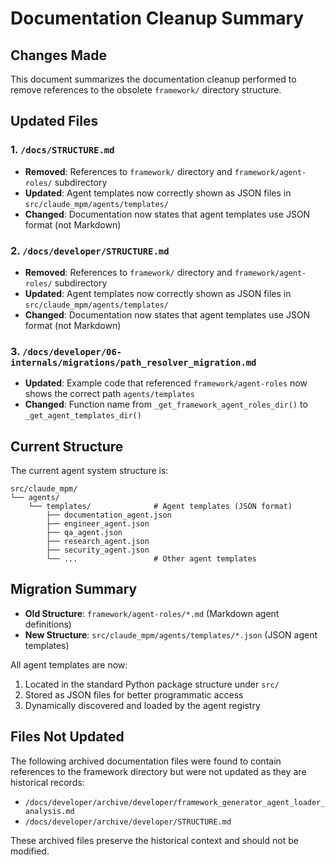 # Documentation Cleanup Summary

## Changes Made

This document summarizes the documentation cleanup performed to remove references to the obsolete `framework/` directory structure.

## Updated Files

### 1. `/docs/STRUCTURE.md`
- **Removed**: References to `framework/` directory and `framework/agent-roles/` subdirectory
- **Updated**: Agent templates now correctly shown as JSON files in `src/claude_mpm/agents/templates/`
- **Changed**: Documentation now states that agent templates use JSON format (not Markdown)

### 2. `/docs/developer/STRUCTURE.md`
- **Removed**: References to `framework/` directory and `framework/agent-roles/` subdirectory  
- **Updated**: Agent templates now correctly shown as JSON files in `src/claude_mpm/agents/templates/`
- **Changed**: Documentation now states that agent templates use JSON format (not Markdown)

### 3. `/docs/developer/06-internals/migrations/path_resolver_migration.md`
- **Updated**: Example code that referenced `framework/agent-roles` now shows the correct path `agents/templates`
- **Changed**: Function name from `_get_framework_agent_roles_dir()` to `_get_agent_templates_dir()`

## Current Structure

The current agent system structure is:

```
src/claude_mpm/
└── agents/
    └── templates/              # Agent templates (JSON format)
        ├── documentation_agent.json
        ├── engineer_agent.json
        ├── qa_agent.json
        ├── research_agent.json
        ├── security_agent.json
        └── ...                 # Other agent templates
```

## Migration Summary

- **Old Structure**: `framework/agent-roles/*.md` (Markdown agent definitions)
- **New Structure**: `src/claude_mpm/agents/templates/*.json` (JSON agent templates)

All agent templates are now:
1. Located in the standard Python package structure under `src/`
2. Stored as JSON files for better programmatic access
3. Dynamically discovered and loaded by the agent registry

## Files Not Updated

The following archived documentation files were found to contain references to the framework directory but were not updated as they are historical records:
- `/docs/developer/archive/developer/framework_generator_agent_loader_analysis.md`
- `/docs/developer/archive/developer/STRUCTURE.md`

These archived files preserve the historical context and should not be modified.